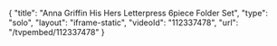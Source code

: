 {
    "title": "Anna Griffin His   Hers Letterpress 6piece Folder Set",
    "type": "solo",
    "layout": "iframe-static",
    "videoId": "112337478",
    "url": "\/tvpembed\/112337478"
}